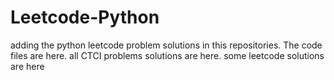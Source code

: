 # Leetcode-Python
adding the python leetcode problem solutions in this repositories. 
The code files are here.
all CTCI problems solutions are here.
some leetcode solutions are here










































